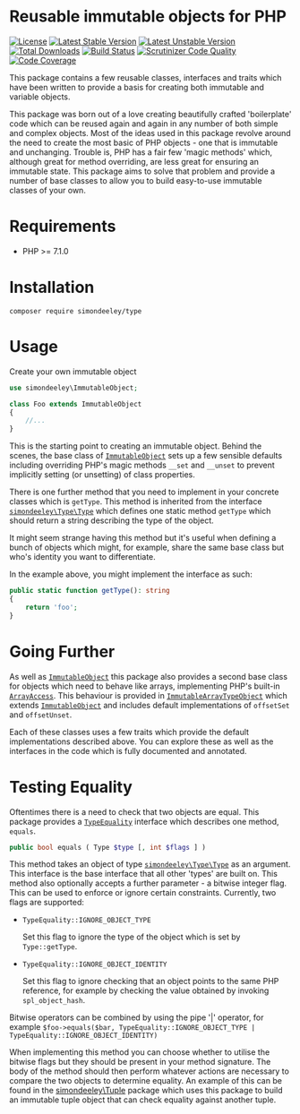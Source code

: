 Reusable immutable objects for PHP
==================================

[![License](https://poser.pugx.org/simondeeley/type/license)](https://packagist.org/packages/simondeeley/type) [![Latest Stable Version](https://poser.pugx.org/simondeeley/type/v/stable)](https://packagist.org/packages/simondeeley/type) [![Latest Unstable Version](https://poser.pugx.org/simondeeley/type/v/unstable)](https://packagist.org/packages/simondeeley/type) [![Total Downloads](https://poser.pugx.org/simondeeley/type/downloads)](https://packagist.org/packages/simondeeley/type) [![Build Status](https://travis-ci.org/simondeeley/type.svg?branch=master)](https://travis-ci.org/simondeeley/type) [![Scrutinizer Code Quality](https://scrutinizer-ci.com/g/simondeeley/type/badges/quality-score.png?b=master)](https://scrutinizer-ci.com/g/simondeeley/type/?branch=master) [![Code Coverage](https://scrutinizer-ci.com/g/simondeeley/type/badges/coverage.png?b=master)](https://scrutinizer-ci.com/g/simondeeley/type/?branch=master)

This package contains a few reusable classes, interfaces and traits which have been written to provide a basis for creating both immutable and variable objects.

This package was born out of a love creating beautifully crafted 'boilerplate' code which can be reused again and again in any number of both simple and complex objects. Most of the ideas used in this package revolve around the need to create the most basic of PHP objects - one that is immutable and unchanging. Trouble is, PHP has a fair few 'magic methods' which, although great for method overriding, are less great for ensuring an immutable state. This package aims to solve that problem and provide a number of base classes to allow you to build easy-to-use immutable classes of your own.

Requirements
============

* PHP >= 7.1.0

Installation
============

```
composer require simondeeley/type
```

Usage
=====

Create your own immutable object

```php
use simondeeley\ImmutableObject;

class Foo extends ImmutableObject
{
    //...
}
```

This is the starting point to creating an immutable object. Behind the scenes, the base class of [`ImmutableObject`](https://github.com/simondeeley/type/blob/master/src/ImmutableObject.php) sets up a few sensible defaults including overriding PHP's magic methods `__set` and `__unset` to prevent implicitly setting (or unsetting) of class properties.

There is one further method that you need to implement in your concrete classes which is `getType`. This method is inherited from the interface [`simondeeley\Type\Type`](https://github.com/simondeeley/type/blob/master/src/Type/Type.php) which defines one static method `getType` which should return a string describing the type of the object.

It might seem strange having this method but it's useful when defining a bunch of objects which might, for example, share the same base class but who's identity you want to differentiate.

In the example above, you might implement the interface as such:

```php
public static function getType(): string
{
    return 'foo';
}
```

Going Further
=============

As well as [`ImmutableObject`](https://github.com/simondeeley/type/blob/master/src/ImmutableObject.php) this package also provides a second base class for objects which need to behave like arrays, implementing PHP's built-in [`ArrayAccess`](http://php.net/manual/en/class.arrayaccess.php). This behaviour is provided in [`ImmutableArrayTypeObject`](https://github.com/simondeeley/type/blob/master/src/ImmutableArrayTypeObject.php) which extends [`ImmutableObject`](https://github.com/simondeeley/type/blob/master/src/ImmutableObject.php) and includes default implementations of `offsetSet` and `offsetUnset`.

Each of these classes uses a few traits which provide the default implementations described above. You can explore these as well as the interfaces in the code which is fully documented and annotated.

Testing Equality
================

Oftentimes there is a need to check that two objects are equal. This package provides a [`TypeEquality`](https://github.com/simondeeley/type/blob/master/src/Type/TypeEquality.php) interface which describes one method, `equals`.

```php
public bool equals ( Type $type [, int $flags ] )
```

This method takes an object of type [`simondeeley\Type\Type`](https://github.com/simondeeley/type/blob/master/src/Type/Type.php) as an argument. This interface is the base interface that all other 'types' are built on. This method also optionally accepts a further parameter - a bitwise integer flag. This can be used to enforce or ignore certain constraints. Currently, two flags are supported:

- `TypeEquality::IGNORE_OBJECT_TYPE`

   Set this flag to ignore the type of the object which is set by `Type::getType`.

- `TypeEquality::IGNORE_OBJECT_IDENTITY`

   Set this flag to ignore checking that an object points to the same PHP reference, for example by checking the value obtained by invoking `spl_object_hash`.

Bitwise operators can be combined by using the pipe '|' operator, for example `$foo->equals($bar, TypeEquality::IGNORE_OBJECT_TYPE | TypeEquality::IGNORE_OBJECT_IDENTITY)`

When implementing this method you can choose whether to utilise the bitwise flags but they should be present in your method signature. The body of the method should then perform whatever actions are necessary to compare the two objects to determine equality. An example of this can be found in the [simondeeley\Tuple](https://github.com/simondeeley/tuple) package which uses this package to build an immutable tuple object that can check equality against another tuple.
